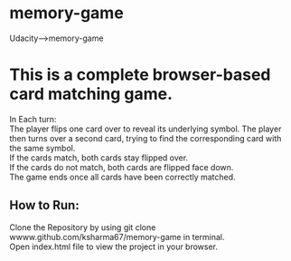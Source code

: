 # memory-game
Udacity-->memory-game

<h1>This is a complete browser-based card matching game.</h1>

In Each turn:<br>
The player flips one card over to reveal its underlying symbol.
The player then turns over a second card, trying to find the corresponding card with the same symbol.<br>
If the cards match, both cards stay flipped over.<br>
If the cards do not match, both cards are flipped face down.<br>
The game ends once all cards have been correctly matched.<br>
<h2>How to Run:</h2>
Clone the Repository by using git clone wwww.github.com/ksharma67/memory-game in terminal. <br>
Open index.html file to view the project in your browser.
